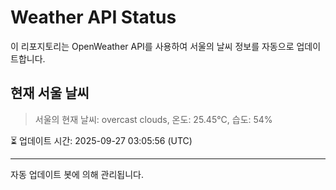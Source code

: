 
# Weather API Status

이 리포지토리는 OpenWeather API를 사용하여 서울의 날씨 정보를 자동으로 업데이트합니다.

## 현재 서울 날씨
> 서울의 현재 날씨: overcast clouds, 온도: 25.45°C, 습도: 54%

⏳ 업데이트 시간: 2025-09-27 03:05:56 (UTC)

---
자동 업데이트 봇에 의해 관리됩니다.
